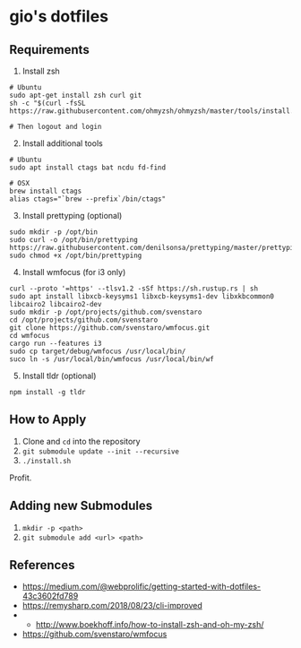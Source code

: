 # gio's dotfiles

## Requirements

1. Install zsh
```
# Ubuntu
sudo apt-get install zsh curl git
sh -c "$(curl -fsSL https://raw.githubusercontent.com/ohmyzsh/ohmyzsh/master/tools/install.sh)"

# Then logout and login
```

2. Install additional tools

```
# Ubuntu
sudo apt install ctags bat ncdu fd-find

# OSX
brew install ctags
alias ctags="`brew --prefix`/bin/ctags"
```

3. Install prettyping (optional)

```
sudo mkdir -p /opt/bin
sudo curl -o /opt/bin/prettyping https://raw.githubusercontent.com/denilsonsa/prettyping/master/prettyping
sudo chmod +x /opt/bin/prettyping
```

4. Install wmfocus (for i3 only)

```
curl --proto '=https' --tlsv1.2 -sSf https://sh.rustup.rs | sh
sudo apt install libxcb-keysyms1 libxcb-keysyms1-dev libxkbcommon0 libcairo2 libcairo2-dev
sudo mkdir -p /opt/projects/github.com/svenstaro
cd /opt/projects/github.com/svenstaro
git clone https://github.com/svenstaro/wmfocus.git
cd wmfocus
cargo run --features i3
sudo cp target/debug/wmfocus /usr/local/bin/
suco ln -s /usr/local/bin/wmfocus /usr/local/bin/wf
```

5. Install tldr (optional)

```
npm install -g tldr
```

## How to Apply

1. Clone and `cd` into the repository
2. `git submodule update --init --recursive`
3. `./install.sh`

Profit.

## Adding new Submodules

1. `mkdir -p <path>`
2. `git submodule add <url> <path>`

## References

- https://medium.com/@webprolific/getting-started-with-dotfiles-43c3602fd789
- https://remysharp.com/2018/08/23/cli-improved
- - http://www.boekhoff.info/how-to-install-zsh-and-oh-my-zsh/
- https://github.com/svenstaro/wmfocus
